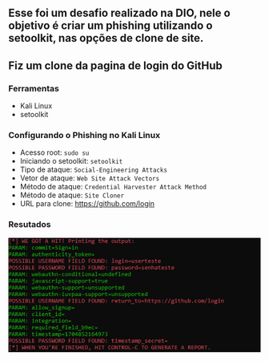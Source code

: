 ## Esse foi um desafio realizado na DIO, nele o objetivo é criar um phishing utilizando o setoolkit, nas opções de clone de site.

## Fiz um clone da pagina de login do GitHub

### Ferramentas

- Kali Linux
- setoolkit

### Configurando o Phishing no Kali Linux

- Acesso root: ``` sudo su ```
- Iniciando o setoolkit: ``` setoolkit ```
- Tipo de ataque: ``` Social-Engineering Attacks ```
- Vetor de ataque: ``` Web Site Attack Vectors ```
- Método de ataque: ```Credential Harvester Attack Method ```
- Método de ataque: ``` Site Cloner ```
- URL para clone: https://github.com/login

### Resutados

![Alt text](./phishing.png "Optional title")
